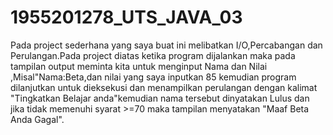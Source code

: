 # 1955201278_UTS_JAVA_03
Pada project sederhana yang saya buat ini melibatkan I/O,Percabangan dan Perulangan.Pada project diatas ketika program dijalankan maka pada tampilan output meminta kita untuk menginput Nama dan Nilai ,Misal"Nama:Beta,dan nilai yang saya inputkan 85 kemudian program dilanjutkan untuk dieksekusi dan menampilkan perulangan dengan kalimat "Tingkatkan Belajar anda"kemudian nama tersebut dinyatakan Lulus dan jika tidak memenuhi syarat >=70 maka tampilan menyatakan "Maaf Beta Anda Gagal".
